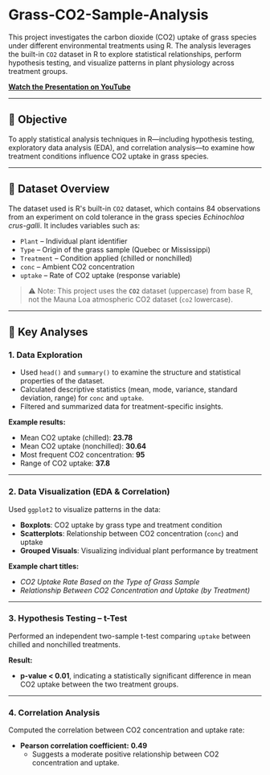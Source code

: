 # Grass-CO2-Sample-Analysis

This project investigates the carbon dioxide (CO2) uptake of grass species under different environmental treatments using R. The analysis leverages the built-in `CO2` dataset in R to explore statistical relationships, perform hypothesis testing, and visualize patterns in plant physiology across treatment groups.

 **[Watch the Presentation on YouTube](https://studio.youtube.com/watch?v=tCIgaYRln_M)** 

---

## 🎯 Objective

To apply statistical analysis techniques in R—including hypothesis testing, exploratory data analysis (EDA), and correlation analysis—to examine how treatment conditions influence CO2 uptake in grass species.

---

## 📄 Dataset Overview

The dataset used is R's built-in `CO2` dataset, which contains 84 observations from an experiment on cold tolerance in the grass species *Echinochloa crus-galli*. It includes variables such as:

- `Plant` – Individual plant identifier
- `Type` – Origin of the grass sample (Quebec or Mississippi)
- `Treatment` – Condition applied (chilled or nonchilled)
- `conc` – Ambient CO2 concentration
- `uptake` – Rate of CO2 uptake (response variable)

> ⚠️ Note: This project uses the **`CO2`** dataset (uppercase) from base R, not the Mauna Loa atmospheric CO2 dataset (`co2` lowercase).

---

## 🧪 Key Analyses

### 1. Data Exploration
- Used `head()` and `summary()` to examine the structure and statistical properties of the dataset.
- Calculated descriptive statistics (mean, mode, variance, standard deviation, range) for `conc` and `uptake`.
- Filtered and summarized data for treatment-specific insights.

**Example results:**
- Mean CO2 uptake (chilled): **23.78**
- Mean CO2 uptake (nonchilled): **30.64**
- Most frequent CO2 concentration: **95**
- Range of CO2 uptake: **37.8**

---

### 2. Data Visualization (EDA & Correlation)

Used `ggplot2` to visualize patterns in the data:

- **Boxplots**: CO2 uptake by grass type and treatment condition
- **Scatterplots**: Relationship between CO2 concentration (`conc`) and uptake
- **Grouped Visuals**: Visualizing individual plant performance by treatment

**Example chart titles:**
- *CO2 Uptake Rate Based on the Type of Grass Sample*
- *Relationship Between CO2 Concentration and Uptake (by Treatment)*

---

### 3. Hypothesis Testing – t-Test

Performed an independent two-sample t-test comparing `uptake` between chilled and nonchilled treatments.

**Result:**
- **p-value < 0.01**, indicating a statistically significant difference in mean CO2 uptake between the two treatment groups.

---

### 4. Correlation Analysis

Computed the correlation between CO2 concentration and uptake rate:

- **Pearson correlation coefficient:** **0.49**
  - Suggests a moderate positive relationship between CO2 concentration and uptake.
